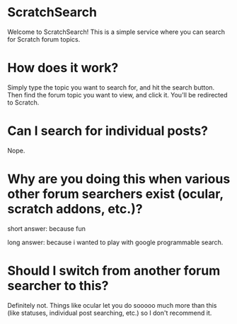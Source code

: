 # ScratchSearch
Welcome to ScratchSearch! This is a simple service where you can search for Scratch forum topics.
# How does it work?
Simply type the topic you want to search for, and hit the search button. Then find the forum topic you want to view, and click it. You'll be redirected to Scratch.
# Can I search for individual posts?
Nope.
# Why are you doing this when various other forum searchers exist (ocular, scratch addons, etc.)?
short answer: because fun

long answer: because i wanted to play with google programmable search.
# Should I switch from another forum searcher to this?
Definitely not. Things like ocular let you do sooooo much more than this (like statuses, individual post searching, etc.) so I don't recommend it.
